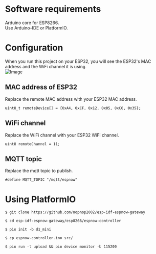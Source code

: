 # Software requirements   
Arduino core for ESP8266.   
Use Arduino-IDE or PlatformIO.   

# Configuration
When you run this project on your ESP32, you will see the ESP32's MAC address and the WiFi channel it is using.   
![Image](https://github.com/user-attachments/assets/8ce882d2-1e52-47fd-8eed-81ef655390d1)

## MAC address of ESP32   
Replace the remote MAC address with your ESP32 MAC address.
```
uint8_t remoteDevice[] = {0xA4, 0xCF, 0x12, 0x05, 0xC6, 0x35};
```

## WiFi channel   
Replace the WiFi channel with your ESP32 WiFi channel.
```
uint8 remoteChannel = 11;
```

## MQTT topic
Replace the mqtt topic to publish.
```
#define MQTT_TOPIC "/mqtt/espnow"
```

# Using PlatformIO
```
$ git clone https://github.com/nopnop2002/esp-idf-espnow-gateway

$ cd esp-idf-espnow-gateway/esp8266/espnow-controller

$ pio init -b d1_mini

$ cp espnow-controller.ino src/

$ pio run -t upload && pio device monitor -b 115200
```
